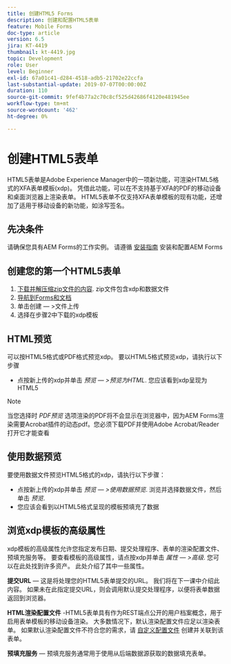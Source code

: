 ```yaml
---
title: 创建HTML5 Forms
description: 创建和配置HTML5表单
feature: Mobile Forms
doc-type: article
version: 6.5
jira: KT-4419
thumbnail: kt-4419.jpg
topic: Development
role: User
level: Beginner
exl-id: 67a01c41-d284-4518-adb5-21702e22ccfa
last-substantial-update: 2019-07-07T00:00:00Z
duration: 110
source-git-commit: 9fef4b77a2c70c8cf525d42686f4120e481945ee
workflow-type: tm+mt
source-wordcount: '462'
ht-degree: 0%

---
```


# 创建HTML5表单

HTML5表单是Adobe Experience Manager中的一项新功能，可渲染HTML5格式的XFA表单模板(xdp)。 凭借此功能，可以在不支持基于XFA的PDF的移动设备和桌面浏览器上渲染表单。 HTML5表单不仅支持XFA表单模板的现有功能，还增加了适用于移动设备的新功能，如涂写签名。

## 先决条件

请确保您具有AEM Forms的工作实例。 请遵循 [安装指南](https://experienceleague.adobe.com/docs/experience-manager-65/forms/install-aem-forms/osgi-installation/installing-configuring-aem-forms-osgi.html) 安装和配置AEM Forms

## 创建您的第一个HTML5表单

1. [下载并解压缩zip文件的内容](assets/assets.zip). zip文件包含xdp和数据文件
2. [导航到Forms和文档](http://localhost:4502/aem/forms.html/content/dam/formsanddocuments)
3. 单击创建 — >文件上传
4. 选择在步骤2中下载的xdp模板

## HTML预览

可以按HTML5格式或PDF格式预览xdp。 要以HTML5格式预览xdp，请执行以下步骤

* 点按新上传的xdp并单击 _预览 — >预览为HTML_. 您应该看到xdp呈现为HTML5

>[!NOTE]
>当您选择时 _PDF预览_ 选项渲染的PDF将不会显示在浏览器中，因为AEM Forms渲染需要Acrobat插件的动态pdf。您必须下载PDF并使用Adobe Acrobat/Reader打开它才能查看


## 使用数据预览

要使用数据文件预览HTML5格式的xdp，请执行以下步骤：

* 点按新上传的xdp并单击 _预览 — >使用数据预览_. 浏览并选择数据文件，然后单击 _预览_.
* 您应该会看到以HTML5格式呈现的模板预填充了数据

## 浏览xdp模板的高级属性

xdp模板的高级属性允许您指定发布日期、提交处理程序、表单的渲染配置文件、预填充服务等。 要查看模板的高级属性，请点按xdp并单击 _属性 — >高级_. 您可以在此处找到许多资产。 此处介绍了其中一些属性。

**提交URL**  — 这是将处理您的HTML5表单提交的URL。 我们将在下一课中介绍此内容。 如果未在此指定提交URL，则会调用默认提交处理程序，以便将表单数据返回到浏览器。

**HTML渲染配置文件** -HTML5表单具有作为REST端点公开的用户档案概念，用于启用表单模板的移动设备渲染。 大多数情况下，默认渲染配置文件应足以渲染表单。 如果默认渲染配置文件不符合您的需求，请 [自定义配置文件](https://experienceleague.adobe.com/docs/experience-manager-65/forms/html5-forms/custom-profile.html) 创建并关联到该表单。

**预填充服务**  — 预填充服务通常用于使用从后端数据源获取的数据填充表单。
